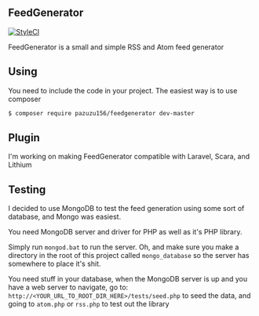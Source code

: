 ## FeedGenerator
[![StyleCI](https://styleci.io/repos/70547878/shield?branch=master)](https://styleci.io/repos/70547878)

FeedGenerator is a small and simple RSS and Atom feed generator

## Using
You need to include the code in your project. The easiest way is to use composer

```bash
$ composer require pazuzu156/feedgenerator dev-master
```

## Plugin
I'm working on making FeedGenerator compatible with Laravel, Scara, and Lithium

## Testing
I decided to use MongoDB to test the feed generation using some sort of database, and Mongo was easiest.

You need MongoDB server and driver for PHP as well as it's PHP library.

Simply run `mongod.bat` to run the server. Oh, and make sure you make a directory in the root of this project called `mongo_database` so the server has somewhere to place it's shit.

You need stuff in your database, when the MongoDB server is up and you have a web server to navigate, go to: `http://<YOUR_URL_TO_ROOT_DIR_HERE>/tests/seed.php` to seed the data, and going to `atom.php` or `rss.php` to test out the library
